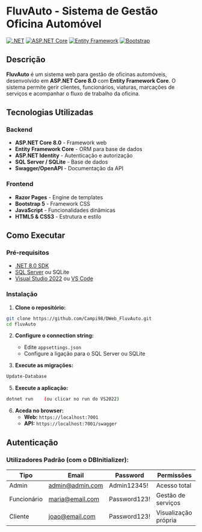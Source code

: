 # FluvAuto - Sistema de Gestão Oficina Automóvel

[![.NET](https://img.shields.io/badge/.NET-8.0-blue.svg)](https://dotnet.microsoft.com/)
[![ASP.NET Core](https://img.shields.io/badge/ASP.NET%20Core-8.0-purple.svg)](https://dotnet.microsoft.com/apps/aspnet)
[![Entity Framework](https://img.shields.io/badge/Entity%20Framework-Core-orange.svg)](https://docs.microsoft.com/en-us/ef/)
[![Bootstrap](https://img.shields.io/badge/Bootstrap-5.x-purple.svg)](https://getbootstrap.com/)

## Descrição

**FluvAuto** é um sistema web para gestão de oficinas automóveis, desenvolvido em **ASP.NET Core 8.0** com **Entity Framework Core**. O sistema permite gerir clientes, funcionários, viaturas, marcações de serviços e acompanhar o fluxo de trabalho da oficina.


## Tecnologias Utilizadas

### **Backend**
- **ASP.NET Core 8.0** - Framework web
- **Entity Framework Core** - ORM para base de dados
- **ASP.NET Identity** - Autenticação e autorização
- **SQL Server / SQLite** - Base de dados
- **Swagger/OpenAPI** - Documentação da API

### **Frontend**
- **Razor Pages** - Engine de templates
- **Bootstrap 5** - Framework CSS
- **JavaScript** - Funcionalidades dinâmicas
- **HTML5 & CSS3** - Estrutura e estilo


## Como Executar

### **Pré-requisitos**
- [.NET 8.0 SDK](https://dotnet.microsoft.com/download)
- [SQL Server](https://www.microsoft.com/sql-server) ou SQLite
- [Visual Studio 2022](https://visualstudio.microsoft.com/) ou [VS Code](https://code.visualstudio.com/)

### **Instalação**

1. **Clone o repositório:**
```bash
git clone https://github.com/Campi98/DWeb_FluvAuto.git
cd fluvAuto
```

2. **Configure o connection string:**
   - Edite `appsettings.json`
   - Configure a ligação para o SQL Server ou SQLite

3. **Execute as migrações:**
```bash
Update-Database
```

5. **Execute a aplicação:**
```bash
dotnet run    (ou clicar no run do VS2022)
```

6. **Aceda no browser:**
   - **Web:** `https://localhost:7001`
   - **API:** `https://localhost:7001/swagger`

## Autenticação

### **Utilizadores Padrão (com o DBInitializer):**

| Tipo | Email | Password | Permissões |
|------|-------|----------|------------|
| Admin | admin@admin.com | Admin12345! | Acesso total |
| Funcionário | maria@email.com | Password123! | Gestão de serviços |
| Cliente | joao@email.com | Password123! | Visualização própria |